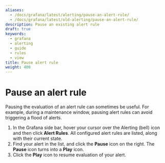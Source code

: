 ```yaml
---
aliases:
  - /docs/grafana/latest/alerting/pause-an-alert-rule/
  - /docs/grafana/latest/old-alerting/pause-an-alert-rule/
description: Pause an existing alert rule
draft: true
keywords:
  - grafana
  - alerting
  - guide
  - rules
  - view
title: Pause alert rule
weight: 400
---
```


# Pause an alert rule

Pausing the evaluation of an alert rule can sometimes be useful. For example, during a maintenance window, pausing alert rules can avoid triggering a flood of alerts.

1. In the Grafana side bar, hover your cursor over the Alerting (bell) icon and then click **Alert Rules**. All configured alert rules are listed, along with their current state.
1. Find your alert in the list, and click the **Pause** icon on the right. The **Pause** icon turns into a **Play** icon.
1. Click the **Play** icon to resume evaluation of your alert.
